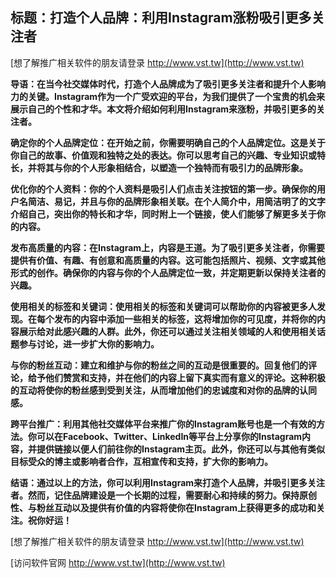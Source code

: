 ## **标题：打造个人品牌：利用Instagram涨粉吸引更多关注者**

[想了解推广相关软件的朋友请登录 http://www.vst.tw](http://www.vst.tw)

**导语：在当今社交媒体时代，打造个人品牌成为了吸引更多关注者和提升个人影响力的关键。Instagram作为一个广受欢迎的平台，为我们提供了一个宝贵的机会来展示自己的个性和才华。本文将介绍如何利用Instagram来涨粉，并吸引更多的关注者。**

**确定你的个人品牌定位：在开始之前，你需要明确自己的个人品牌定位。这是关于你自己的故事、价值观和独特之处的表达。你可以思考自己的兴趣、专业知识或特长，并将其与你的个人形象相结合，以塑造一个独特而有吸引力的品牌形象。**

**优化你的个人资料：你的个人资料是吸引人们点击关注按钮的第一步。确保你的用户名简洁、易记，并且与你的品牌形象相关联。在个人简介中，用简洁明了的文字介绍自己，突出你的特长和才华，同时附上一个链接，使人们能够了解更多关于你的内容。**

**发布高质量的内容：在Instagram上，内容是王道。为了吸引更多关注者，你需要提供有价值、有趣、有创意和高质量的内容。这可能包括照片、视频、文字或其他形式的创作。确保你的内容与你的个人品牌定位一致，并定期更新以保持关注者的兴趣。**

**使用相关的标签和关键词：使用相关的标签和关键词可以帮助你的内容被更多人发现。在每个发布的内容中添加一些相关的标签，这将增加你的可见度，并将你的内容展示给对此感兴趣的人群。此外，你还可以通过关注相关领域的人和使用相关话题参与讨论，进一步扩大你的影响力。**

**与你的粉丝互动：建立和维护与你的粉丝之间的互动是很重要的。回复他们的评论，给予他们赞赏和支持，并在他们的内容上留下真实而有意义的评论。这种积极的互动将使你的粉丝感到受到关注，从而增加他们的忠诚度和对你的品牌的认同感。**

**跨平台推广：利用其他社交媒体平台来推广你的Instagram账号也是一个有效的方法。你可以在Facebook、Twitter、LinkedIn等平台上分享你的Instagram内容，并提供链接以便人们前往你的Instagram主页。此外，你还可以与其他有类似目标受众的博主或影响者合作，互相宣传和支持，扩大你的影响力。**

**结语：通过以上的方法，你可以利用Instagram来打造个人品牌，并吸引更多关注者。然而，记住品牌建设是一个长期的过程，需要耐心和持续的努力。保持原创性、与粉丝互动以及提供有价值的内容将使你在Instagram上获得更多的成功和关注。祝你好运！**

[想了解推广相关软件的朋友请登录 http://www.vst.tw](http://www.vst.tw)


[访问软件官网 http://www.vst.tw](http://www.vst.tw)
